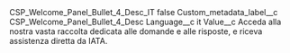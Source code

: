 <?xml version="1.0" encoding="UTF-8"?>
<CustomMetadata xmlns="http://soap.sforce.com/2006/04/metadata" xmlns:xsi="http://www.w3.org/2001/XMLSchema-instance" xmlns:xsd="http://www.w3.org/2001/XMLSchema">
    <label>CSP_Welcome_Panel_Bullet_4_Desc_IT</label>
    <protected>false</protected>
    <values>
        <field>Custom_metadata_label__c</field>
        <value xsi:type="xsd:string">CSP_Welcome_Panel_Bullet_4_Desc</value>
    </values>
    <values>
        <field>Language__c</field>
        <value xsi:type="xsd:string">it</value>
    </values>
    <values>
        <field>Value__c</field>
        <value xsi:type="xsd:string">Acceda alla nostra vasta raccolta dedicata alle domande e alle risposte, e riceva assistenza diretta da IATA.</value>
    </values>
</CustomMetadata>

